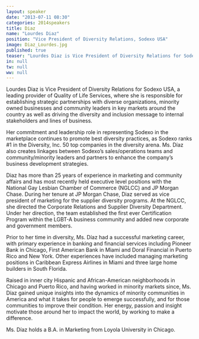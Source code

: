 ```yaml
---
layout: speaker
date: "2013-07-11 08:30"
categories: 2014speakers
title: Diaz
name: "Lourdes Diaz"
position: "Vice President of Diversity Relations, Sodexo USA"
image: Diaz_Lourdes.jpg
published: true
teaser: "Lourdes Diaz is Vice President of Diversity Relations for Sodexo USA, where she is responsible for establishing strategic partnerships with diverse organizations, minority owned businesses and community leaders in key markets around the country."
in: null
tw: null
ww: null
---
```

Lourdes Diaz is Vice President of Diversity Relations for Sodexo USA, a leading provider of Quality of Life Services, where she is responsible for establishing strategic partnerships with diverse organizations, minority owned businesses and community leaders in key markets around the country as well as driving the diversity and inclusion message to internal stakeholders and lines of business.

Her commitment and leadership role in representing Sodexo in the marketplace continues to promote best diversity practices, as Sodexo ranks #1 in the Diversity, Inc. 50 top companies in the diversity arena. Ms. Díaz also creates linkages between Sodexo’s sales/operations teams and community/minority leaders and partners to enhance the company’s business development strategies. 

Diaz has more than 25 years of experience in marketing and community affairs and has most recently held executive level positions with the National Gay Lesbian Chamber of Commerce (NGLCC) and JP Morgan Chase. During her tenure at JP Morgan Chase, Diaz served as vice president of marketing for the supplier diversity programs. At the NGLCC, she directed the Corporate Relations and Supplier Diversity Department. Under her direction, the team established the first ever Certification Program within the LGBT-A business community and added new corporate and government members.

Prior to her time in diversity, Ms. Díaz had a successful marketing career, with primary experience in banking and financial services including Pioneer Bank in Chicago, First American Bank in Miami and Doral Financial in Puerto Rico and New York.  Other experiences have included managing marketing positions in Caribbean Express Airlines in Miami and three large home builders in South Florida. 

Raised in inner city Hispanic and African-American neighborhoods in Chicago and Puerto Rico, and having worked in minority markets since, Ms. Díaz gained unique insights into the dynamics of minority communities in America and what it takes for people to emerge successfully, and for those communities to improve their condition. Her energy, passion and insight motivate those around her to impact the world, by working to make a difference. 

Ms. Díaz holds a B.A. in Marketing from Loyola University in Chicago.  

